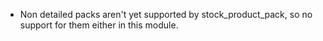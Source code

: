 - Non detailed packs aren't yet supported by stock_product_pack, so no
  support for them either in this module.

